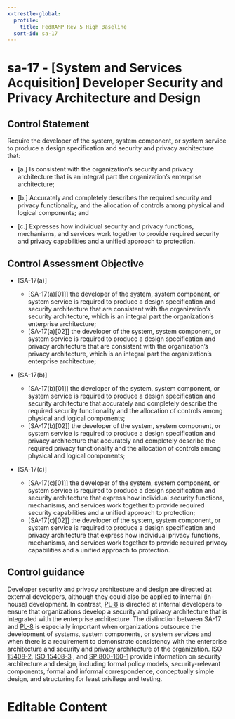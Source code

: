 ```yaml
---
x-trestle-global:
  profile:
    title: FedRAMP Rev 5 High Baseline
  sort-id: sa-17
---
```


# sa-17 - \[System and Services Acquisition\] Developer Security and Privacy Architecture and Design

## Control Statement

Require the developer of the system, system component, or system service to produce a design specification and security and privacy architecture that:

- \[a.\] Is consistent with the organization’s security and privacy architecture that is an integral part the organization’s enterprise architecture;

- \[b.\] Accurately and completely describes the required security and privacy functionality, and the allocation of controls among physical and logical components; and

- \[c.\] Expresses how individual security and privacy functions, mechanisms, and services work together to provide required security and privacy capabilities and a unified approach to protection.

## Control Assessment Objective

- \[SA-17(a)\]

  - \[SA-17(a)[01]\] the developer of the system, system component, or system service is required to produce a design specification and security architecture that are consistent with the organization’s security architecture, which is an integral part the organization’s enterprise architecture;
  - \[SA-17(a)[02]\] the developer of the system, system component, or system service is required to produce a design specification and privacy architecture that are consistent with the organization’s privacy architecture, which is an integral part the organization’s enterprise architecture;

- \[SA-17(b)\]

  - \[SA-17(b)[01]\] the developer of the system, system component, or system service is required to produce a design specification and security architecture that accurately and completely describe the required security functionality and the allocation of controls among physical and logical components;
  - \[SA-17(b)[02]\] the developer of the system, system component, or system service is required to produce a design specification and privacy architecture that accurately and completely describe the required privacy functionality and the allocation of controls among physical and logical components;

- \[SA-17(c)\]

  - \[SA-17(c)[01]\] the developer of the system, system component, or system service is required to produce a design specification and security architecture that express how individual security functions, mechanisms, and services work together to provide required security capabilities and a unified approach to protection;
  - \[SA-17(c)[02]\] the developer of the system, system component, or system service is required to produce a design specification and privacy architecture that express how individual privacy functions, mechanisms, and services work together to provide required privacy capabilities and a unified approach to protection.

## Control guidance

Developer security and privacy architecture and design are directed at external developers, although they could also be applied to internal (in-house) development. In contrast, [PL-8](#pl-8) is directed at internal developers to ensure that organizations develop a security and privacy architecture that is integrated with the enterprise architecture. The distinction between SA-17 and [PL-8](#pl-8) is especially important when organizations outsource the development of systems, system components, or system services and when there is a requirement to demonstrate consistency with the enterprise architecture and security and privacy architecture of the organization. [ISO 15408-2](#87087451-2af5-43d4-88c1-d66ad850f614), [ISO 15408-3](#4452efc0-e79e-47b8-aa30-b54f3ef61c2f) , and [SP 800-160-1](#e3cc0520-a366-4fc9-abc2-5272db7e3564) provide information on security architecture and design, including formal policy models, security-relevant components, formal and informal correspondence, conceptually simple design, and structuring for least privilege and testing.

# Editable Content

<!-- Make additions and edits below -->
<!-- The above represents the contents of the control as received by the profile, prior to additions. -->
<!-- If the profile makes additions to the control, they will appear below. -->
<!-- The above markdown may not be edited but you may edit the content below, and/or introduce new additions to be made by the profile. -->
<!-- If there is a yaml header at the top, parameter values may be edited. Use --set-parameters to incorporate the changes during assembly. -->
<!-- The content here will then replace what is in the profile for this control, after running profile-assemble. -->
<!-- The current profile has no added parts for this control, but you may add new ones here. -->
<!-- Each addition must have a heading either of the form ## Control my_addition_name -->
<!-- or ## Part a. (where the a. refers to one of the control statement labels.) -->
<!-- "## Control" parts are new parts added after the statement part. -->
<!-- "## Part" parts are new parts added into the top-level statement part with that label. -->
<!-- Subparts may be added with nested hash levels of the form ### My Subpart Name -->
<!-- underneath the parent ## Control or ## Part being added -->
<!-- See https://oscal-compass.github.io/compliance-trestle/tutorials/ssp_profile_catalog_authoring/ssp_profile_catalog_authoring for guidance. -->
